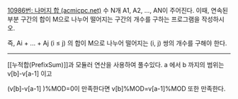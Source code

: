 [10986번: 나머지 합 (acmicpc.net)](https://www.acmicpc.net/problem/10986)
수 N개 A1, A2, ..., AN이 주어진다. 이때, 연속된 부분 구간의 합이 M으로 나누어 떨어지는 구간의 개수를 구하는 프로그램을 작성하시오.

즉, Ai + ... + Aj (i ≤ j) 의 합이 M으로 나누어 떨어지는 (i, j) 쌍의 개수를 구해야 한다.

--------------------------------------------------------------------
[[누적합(PrefixSum)]]과 모듈러 연산을 사용하여 풀수있다.
a 에서 b 까지의 범위는
v[b]-v[a-1] 이고 

(v[b]-v[a-1] )%MOD=0이 만족한다면
v[b]%MOD=v[a-1]%MOD 또한 만족한다.
